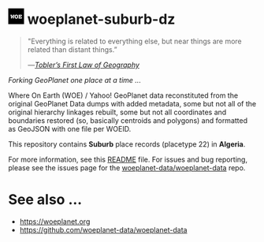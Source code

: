 # <img src="https://github.com/woeplanet-data/woeplanet-data/raw/master/assets/woe.png" width="32" height="32"/>&nbsp;woeplanet-suburb-dz

> "Everything is related to everything else, but near things are more related than distant things.”
>
> &mdash;<cite>[Tobler’s First Law of Geography](https://www.geolounge.com/toblers-first-law-geography/)</cite>

_Forking GeoPlanet one place at a time ..._

Where On Earth (WOE) / Yahoo! GeoPlanet data reconstituted from the original GeoPlanet Data dumps with added metadata, some but not all of the original hierarchy linkages rebuilt, some but not all coordinates and boundaries restored (so, basically centroids and polygons) and formatted as GeoJSON with one file per WOEID.

This repository contains **Suburb** place records (placetype 22) in **Algeria**.

For more information, see this [README](https://github.com/woeplanet-data/woeplanet-data/blob/master/README.md) file. For issues and bug reporting, please see the issues page for the [woeplanet-data/woeplanet-data](https://github.com/woeplanet-data/woeplanet-data/issues) repo.

# See also ...

* https://woeplanet.org
* https://github.com/woeplanet-data/woeplanet-data

